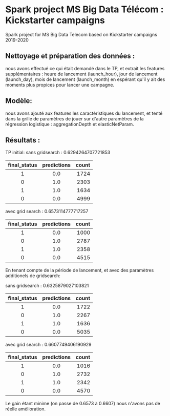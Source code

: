 # Spark project MS Big Data Télécom : Kickstarter campaigns

Spark project for MS Big Data Telecom based on Kickstarter campaigns 2019-2020

## Nettoyage et préparation des données :
nous avons effectué ce qui était demandé dans le TP, et extrait les features supplémentaires : heure de lancement (launch_hour), jour de lancement (launch_day), mois de lancement (launch_month) en espérant qu'il y ait des moments plus propices pour lancer une campagne.

## Modèle:
nous avons ajouté aux features les caractéristiques du lancement, et tenté dans la grille de paramètres de jouer sur d'autre paramètres de la régression logistique : aggregationDepth et elasticNetParam.

## Résultats :
TP initial:
sans gridsearch : 0.6294264707721853

|final_status|predictions|count|
|:----------:|:---------:|----:|
|           1|        0.0| 1724|
|           0|        1.0| 2303|
|           1|        1.0| 1634|
|           0|        0.0| 4999|

avec grid search : 0.6573114777717257

|final_status|predictions|count|
|:----------:|:---------:|----:|
|           1|        0.0| 1000|
|           0|        1.0| 2787|
|           1|        1.0| 2358|
|           0|        0.0| 4515|

En tenant compte de la période de lancement, et avec des paramètres additionels de gridsearch:

sans gridsearch : 0.6325879027103821

|final_status|predictions|count|
|:----------:|:---------:|----:|
|           1|        0.0| 1722|
|           0|        1.0| 2267|
|           1|        1.0| 1636|
|           0|        0.0| 5035|

avec grid search : 0.6607749406190929

|final_status|predictions|count|
|:----------:|:---------:|----:|
|           1|        0.0| 1016|
|           0|        1.0| 2732|
|           1|        1.0| 2342|
|           0|        0.0| 4570|

Le gain étant minime (on passe de 0.6573 à 0.6607) nous n'avons pas de réelle amélioration.
